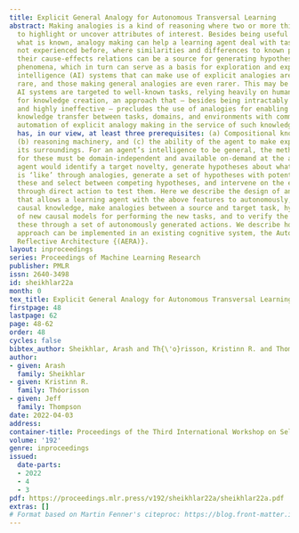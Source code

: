 ```yaml
---
title: Explicit General Analogy for Autonomous Transversal Learning
abstract: Making analogies is a kind of reasoning where two or more things are compared,
  to highlight or uncover attributes of interest. Besides being useful for comparing
  what is known, analogy making can help a learning agent deal with tasks and environments
  not experienced before, where similarities and differences to known phenomena and
  their cause-effects relations can be a source for generating hypotheses about novel
  phenomena, which in turn can serve as a basis for exploration and experimentation. Artificial
  intelligence (AI) systems that can make use of explicit analogies are relatively
  rare, and those making general analogies are even rarer. This may be because most
  AI systems are targeted to well-known tasks, relying heavily on human programmers
  for knowledge creation, an approach that – besides being intractably slow, error-prone,
  and highly ineffective – precludes the use of analogies for enabling autonomous
  knowledge transfer between tasks, domains, and environments with common characteristics. The
  automation of explicit analogy making in the service of such knowledge transfer
  has, in our view, at least three prerequisites: (a) Compositional knowledge representation,
  (b) reasoning machinery, and (c) the ability of the agent to make experiments on
  its surroundings. For an agent’s intelligence to be general, the methods chosen
  for these must be domain-independent and available on-demand at the agent’s discretion. The
  agent would identify a target novelty, generate hypotheses about what the novelty
  is ‘like’ through analogies, generate a set of hypotheses with potential to disqualify
  these and select between competing hypotheses, and intervene on the environment
  through direct action to test them. Here we describe the design of an analogy mechanism
  that allows a learning agent with the above features to autonomously, using previously-learned
  causal knowledge, make analogies between a source and target task, hypothesize sets
  of new causal models for performing the new tasks, and to verify the validity of
  these through a set of autonomously generated actions. We describe how this general
  approach can be implemented in an existing cognitive system, the Autocatlytic Endogenous
  Reflective Architecture {(AERA)}.
layout: inproceedings
series: Proceedings of Machine Learning Research
publisher: PMLR
issn: 2640-3498
id: sheikhlar22a
month: 0
tex_title: Explicit General Analogy for Autonomous Transversal Learning
firstpage: 48
lastpage: 62
page: 48-62
order: 48
cycles: false
bibtex_author: Sheikhlar, Arash and Th{\'o}risson, Kristinn R. and Thompson, Jeff
author:
- given: Arash
  family: Sheikhlar
- given: Kristinn R.
  family: Thóorisson
- given: Jeff
  family: Thompson
date: 2022-04-03
address:
container-title: Proceedings of the Third International Workshop on Self-Supervised Learning
volume: '192'
genre: inproceedings
issued:
  date-parts:
  - 2022
  - 4
  - 3
pdf: https://proceedings.mlr.press/v192/sheikhlar22a/sheikhlar22a.pdf
extras: []
# Format based on Martin Fenner's citeproc: https://blog.front-matter.io/posts/citeproc-yaml-for-bibliographies/
---
```

